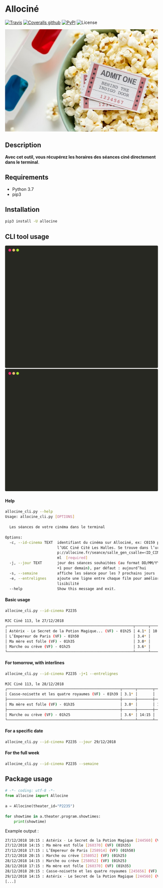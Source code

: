 # Allociné

[![Travis](https://img.shields.io/travis/tducret/allocine-python.svg)](https://travis-ci.org/tducret/allocine-python)
[![Coveralls github](https://img.shields.io/coveralls/github/tducret/allocine-python.svg)](https://coveralls.io/github/tducret/allocine-python)
[![PyPI](https://img.shields.io/pypi/v/allocine.svg)](https://pypi.org/project/allocine/)
![License](https://img.shields.io/github/license/tducret/allocine-python.svg)

![Cinéma](cinema.jpg)

## Description

**Avec cet outil, vous récupérez les horaires des séances ciné directement dans le terminal**.

## Requirements

- Python 3.7
- pip3

## Installation

```bash
pip3 install -U allocine
```
## CLI tool usage

![Capture terminal](./termtosvg.svg)
<img src="./termtosvg.svg">

#### Help

```bash
allocine_cli.py --help
Usage: allocine_cli.py [OPTIONS]

  Les séances de votre cinéma dans le terminal

Options:
  -c, --id-cinema TEXT  identifiant du cinéma sur Allociné, ex: C0159 pour
                        l’UGC Ciné Cité Les Halles. Se trouve dans l’url : htt
                        p://allocine.fr/seance/salle_gen_csalle=<ID_CINEMA>.ht
                        ml  [required]
  -j, --jour TEXT       jour des séances souhaitées (au format DD/MM/YYYY ou
                        +1 pour demain), par défaut : aujourd’hui
  -s, --semaine         affiche les séance pour les 7 prochains jours
  -e, --entrelignes     ajoute une ligne entre chaque film pour améliorer la
                        lisibilité
  --help                Show this message and exit.
```

#### Basic usage

```bash
allocine_cli.py --id-cinema P2235

MJC Ciné 113, le 27/12/2018
┌──────────────────────────────────────────────────────────┬──────┬───────┬───────┬───────┬───────┐
│ Astérix - Le Secret de la Potion Magique... (VF) - 01h25 │ 4.1* │ 10:15 │       │       │       │
│ L’Empereur de Paris (VF) - 01h50                         │ 3.4* │       │       │ 17:15 │       │
│ Ma mère est folle (VF) - 01h35                           │ 3.0* │       │ 14:15 │       │       │
│ Marche ou crève (VF) - 01h25                             │ 3.6* │       │       │       │ 20:15 │
└──────────────────────────────────────────────────────────┴──────┴───────┴───────┴───────┴───────┘
```

#### For tomorrow, with interlines

```bash
allocine_cli.py --id-cinema P2235 -j+1 --entrelignes

MJC Ciné 113, le 28/12/2018
┌────────────────────────────────────────────────────┬──────┬───────┬───────┬───────┐
│ Casse-noisette et les quatre royaumes (VF) - 01h39 │ 3.1* │       │       │ 20:15 │
├────────────────────────────────────────────────────┼──────┼───────┼───────┼───────┤
│ Ma mère est folle (VF) - 01h35                     │ 3.0* │       │ 17:15 │       │
├────────────────────────────────────────────────────┼──────┼───────┼───────┼───────┤
│ Marche ou crève (VF) - 01h25                       │ 3.6* │ 14:15 │       │       │
└────────────────────────────────────────────────────┴──────┴───────┴───────┴───────┘
```

#### For a specific date

```bash
allocine_cli.py --id-cinema P2235 --jour 29/12/2018
```

#### For the full week

```bash
allocine_cli.py --id-cinema P2235 --semaine
```

## Package usage

```python
# -*- coding: utf-8 -*-
from allocine import Allocine

a = Allocine(theater_id="P2235")

for showtime in a.theater.program.showtimes:
    print(showtime)
```

Example output :

```bash
27/12/2018 10:15 : Astérix - Le Secret de la Potion Magique [244560] (VF) (01h25)
27/12/2018 14:15 : Ma mère est folle [260370] (VF) (01h35)
27/12/2018 17:15 : L’Empereur de Paris [258914] (VF) (01h50)
27/12/2018 20:15 : Marche ou crève [258052] (VF) (01h25)
28/12/2018 14:15 : Marche ou crève [258052] (VF) (01h25)
28/12/2018 17:15 : Ma mère est folle [260370] (VF) (01h35)
28/12/2018 20:15 : Casse-noisette et les quatre royaumes [245656] (VF) (01h39)
29/12/2018 14:15 : Astérix - Le Secret de la Potion Magique [244560] (VF) (01h25)
[...]
```